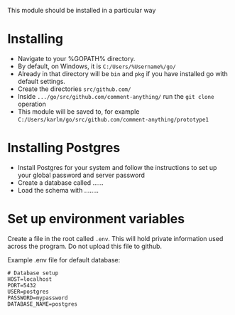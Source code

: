 
This module should be installed in a particular way

# Installing

- Navigate to your %GOPATH% directory.
- By default, on Windows, it is `C:/Users/%Username%/go/`
- Already in that directory will be `bin` and `pkg` if you have installed go with default settings.
- Create the directories `src/github.com/`
- Inside `.../go/src/github.com/comment-anything/` run the `git clone` operation
- This module will be saved to, for example `C:/Users/karlm/go/src/github.com/comment-anything/prototype1`

# Installing Postgres

- Install Postgres for your system and follow the instructions to set up your global password and server password
- Create a database called ......
- Load the schema with ........

# Set up environment variables

Create a file in the root called `.env`. This will hold private information used across the program. Do not upload this file to github.

Example .env file for default database:

```
# Database setup
HOST=localhost
PORT=5432
USER=postgres
PASSWORD=mypassword
DATABASE_NAME=postgres
```
